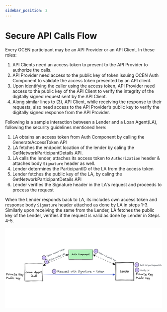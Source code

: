 ```yaml
---
sidebar_position: 2
---
```

# Secure API Calls Flow

Every OCEN participant may be an API Provider or an API Client. In these roles:
1. API Clients need an access token to present to the API Provider to authorize the calls.
2. API Provider need access to the public key of token issuing OCEN Auth Component to validate the access token presented by an API client.
3. Upon identifying the caller using the access token, API Provider need access to the public key of the API Client to verify the integrity of the digitally signed request sent by the API Client.
4. Along similar lines to (3), API Client, while receiving the response to their requests, also need access to the API Provider’s public key to verify the digitally signed response from the API Provider.

Following is a sample interaction between a Lender and a Loan Agent(LA), following the security guidelines mentioned here:
1. LA obtains an access token from Auth Component by calling the GenerateAccessToken API
2. LA fetches the endpoint location of the lender by caling the GetNetworkParticipantDetails API.
3. LA calls the lender, attaches its access token to `Authorization` header & attaches body `Signature` header as well.
4. Lender determines the ParticipantID of the LA from the access token
5. Lender fetches the public key of the LA, by caling the GetNetworkParticipantDetails API
6. Lender verifies the Signature header in the LA's request and proceeds to process the request

When the Lender responds back to LA, its includes own access token and response body `Signature` header attached as done by LA in steps 1-3. Similarly upon receiving the same from the Lender, LA fetches the public key of the Lender, verifies if the request is valid as done by Lender in Steps 4-5.

![Secure interaction sample between Loan Agent(LA) & Lender](./_images/secure-interaction-flow.png "Secure Interaction Flow")
